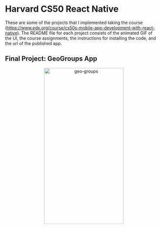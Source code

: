 # Harvard CS50 React Native

These are some of the projects that I implemented taking the course (https://www.edx.org/course/cs50s-mobile-app-development-with-react-native). The README file for each project consists of the animated GIF of the UI, the course assignments, the instructions for installing the code, and the url of the published app.

## Final Project: GeoGroups App

<p align="center" >
<p align="center" >
    <img alt="geo-groups" src="https://github.com/Ignatower/Harvard-CS50-React-Native/tree/main/Final%20Project:%20GeoGroups/geogroups.gif" width="260" height="510" />
 </a>
</p>
</p>
